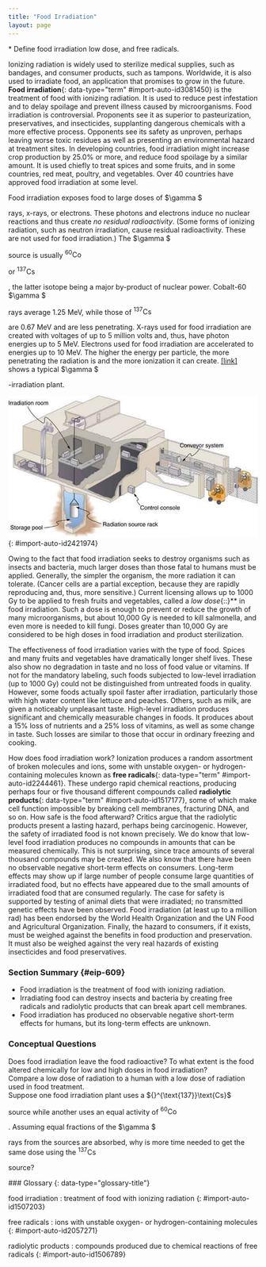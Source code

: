 ```yaml
---
title: "Food Irradiation"
layout: page
---
```



<div data-type="abstract" markdown="1">
* Define food irradiation low dose, and free radicals.

</div>

Ionizing radiation is widely used to sterilize medical supplies, such as bandages, and consumer products, such as tampons. Worldwide, it is also used to irradiate food, an application that promises to grow in the future. **Food irradiation**{: data-type="term" #import-auto-id3081450} is the treatment of food with ionizing radiation. It is used to reduce pest infestation and to delay spoilage and prevent illness caused by microorganisms. Food irradiation is controversial. Proponents see it as superior to pasteurization, preservatives, and insecticides, supplanting dangerous chemicals with a more effective process. Opponents see its safety as unproven, perhaps leaving worse toxic residues as well as presenting an environmental hazard at treatment sites. In developing countries, food irradiation might increase crop production by 25.0% or more, and reduce food spoilage by a similar amount. It is used chiefly to treat spices and some fruits, and in some countries, red meat, poultry, and vegetables. Over 40 countries have approved food irradiation at some level.

Food irradiation exposes food to large doses of $\gamma $

 rays, x-rays, or electrons. These photons and electrons induce no nuclear reactions and thus create *no residual radioactivity*. (Some forms of ionizing radiation, such as neutron irradiation, cause residual radioactivity. These are not used for food irradiation.) The $\gamma $

 source is usually ${}^{\text{60}}\text{Co}$

 or ${}^{\text{137}}\text{Cs}$

, the latter isotope being a major by-product of nuclear power. Cobalt-60 $\gamma $

 rays average 1.25 MeV, while those of ${}^{\text{137}}\text{Cs}$

 are 0.67 MeV and are less penetrating. X-rays used for food irradiation are created with voltages of up to 5 million volts and, thus, have photon energies up to 5 MeV. Electrons used for food irradiation are accelerated to energies up to 10 MeV. The higher the energy per particle, the more penetrating the radiation is and the more ionization it can create. [\[link\]](#import-auto-id2421974) shows a typical $\gamma $

-irradiation plant.

![Figure shows a food irradiation plant with conveyor system that moves the food packages through the irradiation room. The radiation source rack is lowered into a deep storage pool of water.](../resources/Figure_33_04_01a.jpg "A food irradiation plant has a conveyor system to pass items through an intense radiation field behind thick shielding walls. The &#x3B3; size 12{&#x3B3;} {} source is lowered into a deep pool of water for safe storage when not in use. Exposure times of up to an hour expose food to doses up to 104Gy size 12{&quot;10&quot; rSup { size 8{4} } `&quot;Gy&quot;} {}.&#10;            "){: #import-auto-id2421974}

Owing to the fact that food irradiation seeks to destroy organisms such as insects and bacteria, much larger doses than those fatal to humans must be applied. Generally, the simpler the organism, the more radiation it can tolerate. (Cancer cells are a partial exception, because they are rapidly reproducing and, thus, more sensitive.) Current licensing allows up to 1000 Gy to be applied to fresh fruits and vegetables, called a *low dose*{::}** in food irradiation. Such a dose is enough to prevent or reduce the growth of many microorganisms, but about 10,000 Gy is needed to kill salmonella, and even more is needed to kill fungi. Doses greater than 10,000 Gy are considered to be high doses in food irradiation and product sterilization.

The effectiveness of food irradiation varies with the type of food. Spices and many fruits and vegetables have dramatically longer shelf lives. These also show no degradation in taste and no loss of food value or vitamins. If not for the mandatory labeling, such foods subjected to low-level irradiation (up to 1000 Gy) could not be distinguished from untreated foods in quality. However, some foods actually spoil faster after irradiation, particularly those with high water content like lettuce and peaches. Others, such as milk, are given a noticeably unpleasant taste. High-level irradiation produces significant and chemically measurable changes in foods. It produces about a 15% loss of nutrients and a 25% loss of vitamins, as well as some change in taste. Such losses are similar to those that occur in ordinary freezing and cooking.

How does food irradiation work? Ionization produces a random assortment of broken molecules and ions, some with unstable oxygen- or hydrogen-containing molecules known as **free radicals**{: data-type="term" #import-auto-id2244461}. These undergo rapid chemical reactions, producing perhaps four or five thousand different compounds called **radiolytic products**{: data-type="term" #import-auto-id1517177}, some of which make cell function impossible by breaking cell membranes, fracturing DNA, and so on. How safe is the food afterward? Critics argue that the radiolytic products present a lasting hazard, perhaps being carcinogenic. However, the safety of irradiated food is not known precisely. We do know that low-level food irradiation produces no compounds in amounts that can be measured chemically. This is not surprising, since trace amounts of several thousand compounds may be created. We also know that there have been no observable negative short-term effects on consumers. Long-term effects may show up if large number of people consume large quantities of irradiated food, but no effects have appeared due to the small amounts of irradiated food that are consumed regularly. The case for safety is supported by testing of animal diets that were irradiated; no transmitted genetic effects have been observed. Food irradiation (at least up to a million rad) has been endorsed by the World Health Organization and the UN Food and Agricultural Organization. Finally, the hazard to consumers, if it exists, must be weighed against the benefits in food production and preservation. It must also be weighed against the very real hazards of existing insecticides and food preservatives.

### Section Summary   {#eip-609}

* Food irradiation is the treatment of food with ionizing radiation.
* Irradiating food can destroy insects and bacteria by creating free radicals and radiolytic products that can break apart cell membranes.
* Food irradiation has produced no observable negative short-term effects for humans, but its long-term effects are unknown.

### Conceptual Questions

<div data-type="exercise" data-element-type="conceptual-questions">
<div data-type="problem" markdown="1">
Does food irradiation leave the food radioactive? To what extent is the food altered chemically for low and high doses in food irradiation?

</div>
</div>

<div data-type="exercise" data-element-type="conceptual-questions">
<div data-type="problem" markdown="1">
Compare a low dose of radiation to a human with a low dose of radiation used in food treatment.

</div>
</div>

<div data-type="exercise" data-element-type="conceptual-questions">
<div data-type="problem" markdown="1">
Suppose one food irradiation plant uses a ${}^{\text{137}}\text{Cs}$

 source while another uses an equal activity of ${}^{\text{60}}\text{Co}$

. Assuming equal fractions of the $\gamma $

 rays from the sources are absorbed, why is more time needed to get the same dose using the ${}^{\text{137}}\text{Cs}$

 source?

</div>
</div>

<div data-type="glossary" markdown="1">
### Glossary
{: data-type="glossary-title"}

food irradiation
: treatment of food with ionizing radiation
{: #import-auto-id1507203}

free radicals
: ions with unstable oxygen- or hydrogen-containing molecules
{: #import-auto-id2057271}

radiolytic products
: compounds produced due to chemical reactions of free radicals
{: #import-auto-id1506789}

</div>

